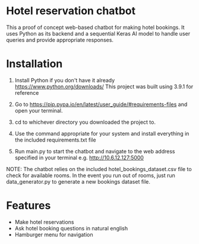 # Hotel reservation chatbot

This a proof of concept web-based chatbot for making hotel bookings. 
It uses Python as its backend and a sequential Keras AI model to handle user queries and provide appropriate responses.

# Installation

1) Install Python if you don't have it already https://www.python.org/downloads/
   This project was built using 3.9.1 for reference
   
2) Go to https://pip.pypa.io/en/latest/user_guide/#requirements-files and open your terminal.

3) cd to whichever directory you downloaded the project to.

4) Use the command appropriate for your system and install everything in the included requirements.txt file

5) Run main.py to start the chatbot and navigate to the web address specified in your terminal e.g. http://10.6.12.127:5000

NOTE: The chatbot relies on the included hotel_bookings_dataset.csv file to check for available rooms. In the event you run out of rooms, just run data_generator.py to generate a new bookings dataset file.

# Features

- Make hotel reservations
- Ask hotel booking questions in natural english
- Hamburger menu for navigation
